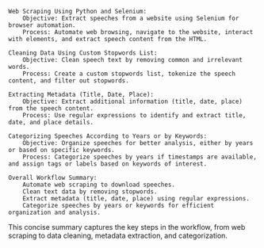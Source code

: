     Web Scraping Using Python and Selenium:
        Objective: Extract speeches from a website using Selenium for browser automation.
        Process: Automate web browsing, navigate to the website, interact with elements, and extract speech content from the HTML.

    Cleaning Data Using Custom Stopwords List:
        Objective: Clean speech text by removing common and irrelevant words.
        Process: Create a custom stopwords list, tokenize the speech content, and filter out stopwords.

    Extracting Metadata (Title, Date, Place):
        Objective: Extract additional information (title, date, place) from the speech content.
        Process: Use regular expressions to identify and extract title, date, and place details.

    Categorizing Speeches According to Years or by Keywords:
        Objective: Organize speeches for better analysis, either by years or based on specific keywords.
        Process: Categorize speeches by years if timestamps are available, and assign tags or labels based on keywords of interest.

    Overall Workflow Summary:
        Automate web scraping to download speeches.
        Clean text data by removing stopwords.
        Extract metadata (title, date, place) using regular expressions.
        Categorize speeches by years or keywords for efficient organization and analysis.

This concise summary captures the key steps in the workflow, from web scraping to data cleaning, metadata extraction, and categorization.
